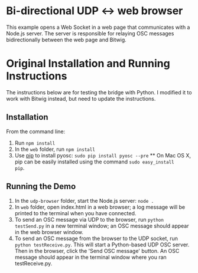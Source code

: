 # Bi-directional UDP <-> web browser 

This example opens a Web Socket in a web page that communicates with a Node.js server.
The server is responsible for relaying OSC messages bidirectionally between the web page and Bitwig.

# Original Installation and Running Instructions

The instructions below are for testing the bridge with Python. I modified it to work with Bitwig instead, but need to update the instructions.

## Installation

From the command line:
1. Run <code>npm install</code>
2. In the <code>web</code> folder, run <code>npm install</code>
3. Use [pip](https://pypi.python.org/pypi/pip) to install pyosc: <code>sudo pip install pyosc --pre</code>
** On Mac OS X, pip can be easily installed using the command <code>sudo easy_install pip</code>.

## Running the Demo

1. In the <code>udp-browser</code> folder, start the Node.js server: <code>node .</code>
2. In <code>web</code> folder, open index.html in a web browser; a log message will be printed to the terminal when you have connected.
3. To send an OSC message via UDP to the browser, run <code>python testSend.py</code> in a new terminal window; an OSC message should appear in the web browser window.
4. To send an OSC message from the browser to the UDP socket, run <code>python testReceive.py</code>. This will start a Python-based UDP OSC server. Then in the browser, click the 'Send OSC message' button. An OSC message should appear in the terminal window where you ran testReceive.py.
